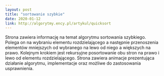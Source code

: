 ```yaml
---
layout: post
title: "sortowanie szybkie"
date: 2020-01-12
link: http://algorytmy.ency.pl/artykul/quicksort
---
```

Strona zawiera informację na temat algorytmu sortowania szybkiego. Polega on na wybraniu elementu rozdzielającego a następnie przenoszenia elementów mniejszych od wybranego na lewo od niego a większych na prawo. Kolejnym krokiem jest rekursyjne posortowanie obu stron na prawo i lewo od elementu rozdzielającego. Strona zawiera animacje prezentująca działanie algorytmu, implementacje oraz możliwe do zastosowania usprawnienia.  
